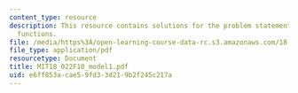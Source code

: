 ```yaml
---
content_type: resource
description: This resource contains solutions for the problem statements related to
  functions.
file: /media/https%3A/open-learning-course-data-rc.s3.amazonaws.com/18-022-calculus-of-several-variables-fall-2010/e6ff853acae59fd33d219b2f245c217a_MIT18_022F10_model1.pdf
file_type: application/pdf
resourcetype: Document
title: MIT18_022F10_model1.pdf
uid: e6ff853a-cae5-9fd3-3d21-9b2f245c217a
---
```

